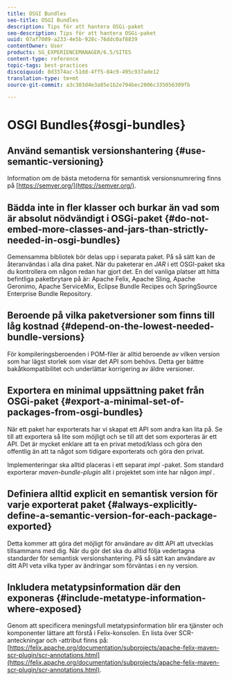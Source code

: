```yaml
---
title: OSGI Bundles
seo-title: OSGI Bundles
description: Tips för att hantera OSGi-paket
seo-description: Tips för att hantera OSGi-paket
uuid: 07af7089-a233-4e5b-928c-76ddc0af8839
contentOwner: User
products: SG_EXPERIENCEMANAGER/6.5/SITES
content-type: reference
topic-tags: best-practices
discoiquuid: 8d3374ac-51dd-4ff5-84c9-495c937ade12
translation-type: tm+mt
source-git-commit: a3c303d4e3a85e1b2e794bec2006c335056309fb

---
```



# OSGI Bundles{#osgi-bundles}

## Använd semantisk versionshantering {#use-semantic-versioning}

Information om de bästa metoderna för semantisk versionsnumrering finns på [https://semver.org/](https://semver.org/).

## Bädda inte in fler klasser och burkar än vad som är absolut nödvändigt i OSGi-paket {#do-not-embed-more-classes-and-jars-than-strictly-needed-in-osgi-bundles}

Gemensamma bibliotek bör delas upp i separata paket. På så sätt kan de återanvändas i alla dina paket. När du paketerar en *JAR* i ett OSGI-paket ska du kontrollera om någon redan har gjort det. En del vanliga platser att hitta befintliga paketbrytare på är: Apache Felix, Apache Sling, Apache Geronimo, Apache ServiceMix, Eclipse Bundle Recipes och SpringSource Enterprise Bundle Repository.

## Beroende på vilka paketversioner som finns till låg kostnad {#depend-on-the-lowest-needed-bundle-versions}

För kompileringsberoenden i POM-filer är alltid beroende av vilken version som har lägst storlek som visar det API som behövs. Detta ger bättre bakåtkompatibilitet och underlättar korrigering av äldre versioner.

## Exportera en minimal uppsättning paket från OSGi-paket {#export-a-minimal-set-of-packages-from-osgi-bundles}

När ett paket har exporterats har vi skapat ett API som andra kan lita på. Se till att exportera så lite som möjligt och se till att det som exporteras är ett API. Det är mycket enklare att ta en privat metod/klass och göra den offentlig än att ta något som tidigare exporterats och göra den privat.

Implementeringar ska alltid placeras i ett separat *impl* -paket. Som standard exporterar *maven-bundle-plugin* allt i projektet som inte har någon *impl* .

## Definiera alltid explicit en semantisk version för varje exporterat paket {#always-explicitly-define-a-semantic-version-for-each-package-exported}

Detta kommer att göra det möjligt för användare av ditt API att utvecklas tillsammans med dig. När du gör det ska du alltid följa vedertagna standarder för semantisk versionshantering. På så sätt kan användare av ditt API veta vilka typer av ändringar som förväntas i en ny version.

## Inkludera metatypsinformation där den exponeras {#include-metatype-information-where-exposed}

Genom att specificera meningsfull metatypsinformation blir era tjänster och komponenter lättare att förstå i Felix-konsolen. En lista över SCR-anteckningar och -attribut finns på: [https://felix.apache.org/documentation/subprojects/apache-felix-maven-scr-plugin/scr-annotations.html](https://felix.apache.org/documentation/subprojects/apache-felix-maven-scr-plugin/scr-annotations.html).
